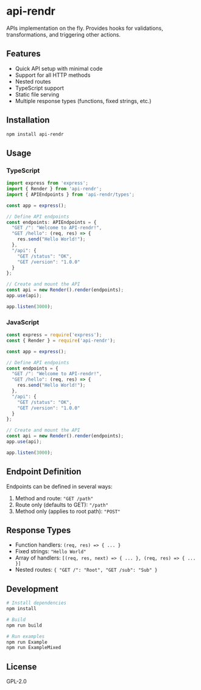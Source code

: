 # api-rendr

APIs implementation on the fly. Provides hooks for validations, transformations, and triggering other actions.

## Features

- Quick API setup with minimal code
- Support for all HTTP methods
- Nested routes
- TypeScript support
- Static file serving
- Multiple response types (functions, fixed strings, etc.)

## Installation

```bash
npm install api-rendr
```

## Usage

### TypeScript

```typescript
import express from 'express';
import { Render } from 'api-rendr';
import { APIEndpoints } from 'api-rendr/types';

const app = express();

// Define API endpoints
const endpoints: APIEndpoints = {
  "GET /": "Welcome to API-rendr!",
  "GET /hello": (req, res) => {
    res.send("Hello World!");
  },
  "/api": {
    "GET /status": "OK",
    "GET /version": "1.0.0"
  }
};

// Create and mount the API
const api = new Render().render(endpoints);
app.use(api);

app.listen(3000);
```

### JavaScript

```javascript
const express = require('express');
const { Render } = require('api-rendr');

const app = express();

// Define API endpoints
const endpoints = {
  "GET /": "Welcome to API-rendr!",
  "GET /hello": (req, res) => {
    res.send("Hello World!");
  },
  "/api": {
    "GET /status": "OK",
    "GET /version": "1.0.0"
  }
};

// Create and mount the API
const api = new Render().render(endpoints);
app.use(api);

app.listen(3000);
```

## Endpoint Definition

Endpoints can be defined in several ways:

1. Method and route: `"GET /path"`
2. Route only (defaults to GET): `"/path"`
3. Method only (applies to root path): `"POST"`

## Response Types

- Function handlers: `(req, res) => { ... }`
- Fixed strings: `"Hello World"`
- Array of handlers: `[(req, res, next) => { ... }, (req, res) => { ... }]`
- Nested routes: `{ "GET /": "Root", "GET /sub": "Sub" }`

## Development

```bash
# Install dependencies
npm install

# Build
npm run build

# Run examples
npm run Example
npm run ExampleMixed
```

## License

GPL-2.0